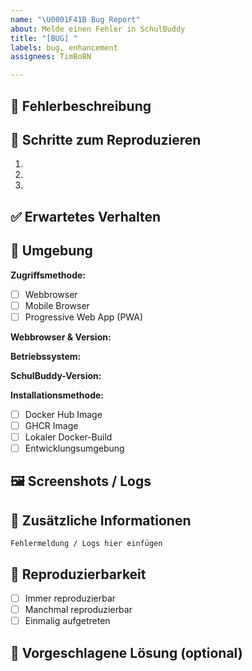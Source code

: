 ```yaml
---
name: "\U0001F41B Bug Report"
about: Melde einen Fehler in SchulBuddy
title: "[BUG] "
labels: bug, enhancement
assignees: TimBoBN

---
```


## 🐛 Fehlerbeschreibung
<!-- Eine klare und präzise Beschreibung des Fehlers -->

## 🔄 Schritte zum Reproduzieren
<!-- Wie kann der Fehler nachvollzogen werden? -->
1. 
2. 
3. 

## ✅ Erwartetes Verhalten
<!-- Was hätte eigentlich passieren sollen? -->

## 📱 Umgebung

**Zugriffsmethode:**
- [ ] Webbrowser
- [ ] Mobile Browser
- [ ] Progressive Web App (PWA)

**Webbrowser & Version:**
<!-- z.B. Chrome 118.0, Firefox 120.0, Safari 17.0 -->

**Betriebssystem:**
<!-- z.B. Windows 11, macOS Sonoma, iOS 17, Android 14 -->

**SchulBuddy-Version:**
<!-- z.B. v1.3.0, dev-20250801, latest -->

**Installationsmethode:**
- [ ] Docker Hub Image
- [ ] GHCR Image
- [ ] Lokaler Docker-Build
- [ ] Entwicklungsumgebung

## 🖼️ Screenshots / Logs
<!-- Falls möglich, füge Screenshots oder relevante Log-Ausgaben hinzu -->

## 📝 Zusätzliche Informationen
<!-- Weitere Informationen, die bei der Diagnose helfen könnten -->

<!-- Bitte füge alle relevanten Fehlermeldungen aus Browser-Konsole oder Server-Logs ein -->
```
Fehlermeldung / Logs hier einfügen
```

## 🔄 Reproduzierbarkeit
- [ ] Immer reproduzierbar
- [ ] Manchmal reproduzierbar
- [ ] Einmalig aufgetreten

## 💬 Vorgeschlagene Lösung (optional)
<!-- Falls du eine Idee hast, wie der Fehler behoben werden könnte -->
